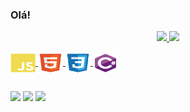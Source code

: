 ### Olá! 

<div align="center">
  <a href="https://github.com/messoxavier">
  <img height="160em" src="https://github-readme-stats.vercel.app/api?username=messoxavier&show_icons=true&theme=dark&include_all_commits=true&count_private=true"/>
  <img height="160em" src="https://github-readme-stats.vercel.app/api/top-langs/?username=messoxavier&layout=compact&langs_count=7&theme=dark"/>
</div>
  
  <div style="display: inline_block"><br>
  <img align="center" alt="Rafa-Js" height="30" width="40" src="https://raw.githubusercontent.com/devicons/devicon/master/icons/javascript/javascript-plain.svg">
  <img align="center" alt="Rafa-HTML" height="30" width="40" src="https://raw.githubusercontent.com/devicons/devicon/master/icons/html5/html5-original.svg">
  <img align="center" alt="Rafa-CSS" height="30" width="40" src="https://raw.githubusercontent.com/devicons/devicon/master/icons/css3/css3-original.svg">
  <img align="center" alt="Rafa-Android" height="30" width="40" src="https://github.com/devicons/devicon/blob/master/icons/csharp/csharp-original.svg">
  
</div>
  
  ##
  
  </div>
  
  <a href="https://instagram.com/messo.xavier" target="_blank"><img src="https://img.shields.io/badge/Instagram-E4405F?style=for-the-badge&logo=instagram&logoColor=white" ></a>
  <a href = "mailto:meso.xavier@gmail.com"><img src="https://img.shields.io/badge/Gmail-D14836?style=for-the-badge&logo=gmail&logoColor=white"  target="_blank"></a>
  <a href="https://www.linkedin.com/in/emersonxavier99" target="_blank"><img src="https://img.shields.io/badge/-LinkedIn-%230077B5?style=for-the-badge&logo=linkedin&logoColor=white" ></a>
  
  </div>
  
